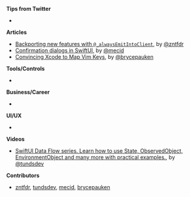 **Tips from Twitter**

*

**Articles**

* [Backporting new features with `@_alwaysEmitIntoClient`](https://www.fivestars.blog/articles/alwaysEmitIntoClient), by [@zntfdr](https://twitter.com/zntfdr)
* [Confirmation dialogs in SwiftUI](https://swiftwithmajid.com/2021/07/28/confirmation-dialogs-in-swiftui/), by [@mecid](https://twitter.com/mecid)
* [Convincing Xcode to Map Vim Keys](https://bryce.co/xcode-vim-map/), by [@brycepauken](https://twitter.com/brycepauken)

**Tools/Controls**

*

**Business/Career**

*

**UI/UX**

*

**Videos**

* [SwiftUI Data Flow series. Learn how to use State, ObservedObject, EnvironmentObject and many more with practical examples.](https://youtube.com/playlist?list=PLvUWi5tdh92zfsV9xRgx7vTlASvmrToqQ), by [@tundsdev](https://twitter.com/tundsdev)

**Contributors**

* [zntfdr](https://github.com/zntfdr), [tundsdev](https://github.com/tunds), [mecid](https://github.com/mecid), [brycepauken](https://github.com/brycepauken)
